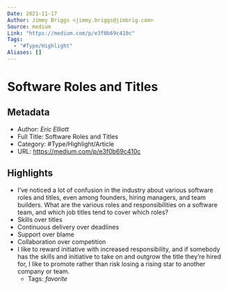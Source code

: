 ```yaml
---
Date: 2021-11-17
Author: Jimmy Briggs <jimmy.briggs@jimbrig.com>
Source: medium
Link: "https://medium.com/p/e3f0b69c410c"
Tags:
  - "#Type/Highlight"
Aliases: []
---
```


# Software Roles and Titles

## Metadata

* Author: *Eric Elliott*
* Full Title: Software Roles and Titles
* Category: #Type/Highlight/Article
* URL: https://medium.com/p/e3f0b69c410c

## Highlights

* I’ve noticed a lot of confusion in the industry about various software roles and titles, even among founders, hiring managers, and team builders. What are the various roles and responsibilities on a software team, and which job titles tend to cover which roles?
* Skills over titles
* Continuous delivery over deadlines
* Support over blame
* Collaboration over competition
* I like to reward initiative with increased responsibility, and if somebody has the skills and initiative to take on and outgrow the title they’re hired for, I like to promote rather than risk losing a rising star to another company or team.
  * Tags: *favorite*
